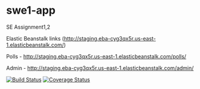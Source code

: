 # swe1-app
SE  Assignment1,2

Elastic Beanstalk links (http://staging.eba-cyg3qx5r.us-east-1.elasticbeanstalk.com/)

Polls - http://staging.eba-cyg3qx5r.us-east-1.elasticbeanstalk.com/polls/

Admin - http://staging.eba-cyg3qx5r.us-east-1.elasticbeanstalk.com/admin/


[![Build Status](https://app.travis-ci.com/vamshinaik309/swe1-app.svg?branch=main)](https://app.travis-ci.com/vamshinaik309/swe1-app)   [![Coverage Status](https://coveralls.io/repos/github/vamshinaik309/swe1-app/badge.svg?branch=main)](https://coveralls.io/github/vamshinaik309/swe1-app?branch=main) 
